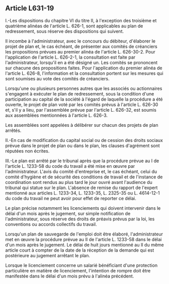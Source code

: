 Article L631-19
----
I.-Les dispositions du chapitre VI du titre II, à l'exception des troisième et
quatrième alinéas de l'article L. 626-1, sont applicables au plan de
redressement, sous réserve des dispositions qui suivent.

Il incombe à l'administrateur, avec le concours du débiteur, d'élaborer le
projet de plan et, le cas échéant, de présenter aux comités de créanciers les
propositions prévues au premier alinéa de l'article L. 626-30-2. Pour
l'application de l'article L. 626-2-1, la consultation est faite par
l'administrateur, lorsqu'il en a été désigné un. Les comités se prononcent sur
chacune des propositions faites. Pour l'application du premier alinéa de
l'article L. 626-8, l'information et la consultation portent sur les mesures qui
sont soumises au vote des comités de créanciers.

Lorsqu'une ou plusieurs personnes autres que les associés ou actionnaires
s'engagent à exécuter le plan de redressement, sous la condition d'une
participation au capital de la société à l'égard de laquelle la procédure a été
ouverte, le projet de plan voté par les comités prévus à l'article L. 626-30 et,
s'il y a lieu, par l'assemblée prévue par l'article L. 626-32, est soumis aux
assemblées mentionnées à l'article L. 626-3.

Les assemblées sont appelées à délibérer sur chacun des projets de plan arrêtés.

II.-En cas de modification du capital social ou de cession des droits sociaux
prévue dans le projet de plan ou dans le plan, les clauses d'agrément sont
réputées non écrites.

III.-Le plan est arrêté par le tribunal après que la procédure prévue au I de
l'article L. 1233-58 du code du travail a été mise en œuvre par
l'administrateur. L'avis du comité d'entreprise et, le cas échéant, celui du
comité d'hygiène et de sécurité des conditions de travail et de l'instance de
coordination sont rendus au plus tard le jour ouvré avant l'audience du tribunal
qui statue sur le plan. L'absence de remise du rapport de l'expert mentionné aux
articles L. 1233-34, L. 1233-35, L. 2325-35 ou L. 4614-12-1 du code du travail
ne peut avoir pour effet de reporter ce délai.

Le plan précise notamment les licenciements qui doivent intervenir dans le délai
d'un mois après le jugement, sur simple notification de l'administrateur, sous
réserve des droits de préavis prévus par la loi, les conventions ou accords
collectifs du travail.

Lorsqu'un plan de sauvegarde de l'emploi doit être élaboré, l'administrateur met
en œuvre la procédure prévue au II de l'article L. 1233-58 dans le délai d'un
mois après le jugement. Le délai de huit jours mentionné au II du même article
court à compter de la date de la réception de la demande qui est postérieure au
jugement arrêtant le plan.

Lorsque le licenciement concerne un salarié bénéficiant d'une protection
particulière en matière de licenciement, l'intention de rompre doit être
manifestée dans le délai d'un mois prévu à l'alinéa précédent.
